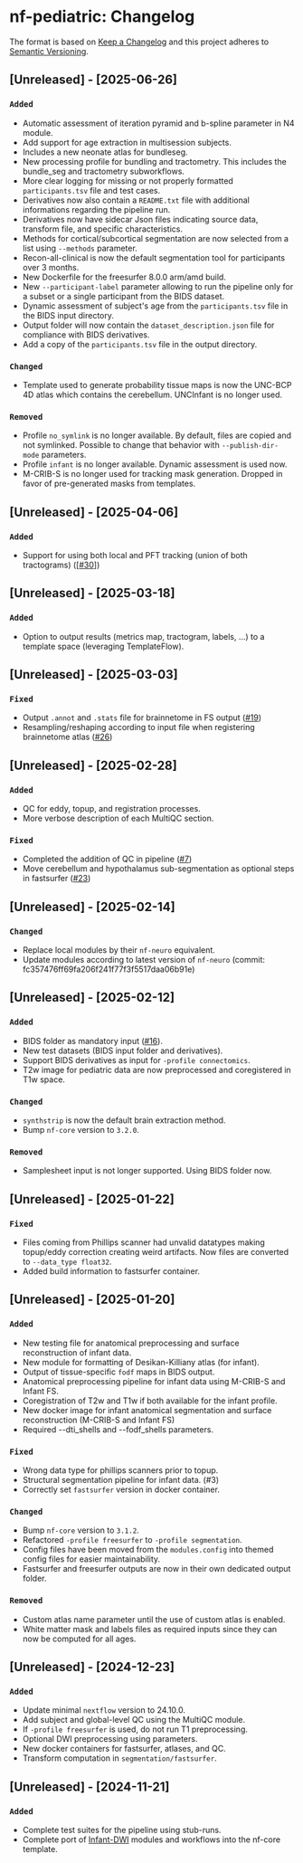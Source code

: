 # nf-pediatric: Changelog

The format is based on [Keep a Changelog](https://keepachangelog.com/en/1.0.0/)
and this project adheres to [Semantic Versioning](https://semver.org/spec/v2.0.0.html).

## [Unreleased] - [2025-06-26]

### `Added`

- Automatic assessment of iteration pyramid and b-spline parameter in N4 module.
- Add support for age extraction in multisession subjects.
- Includes a new neonate atlas for bundleseg.
- New processing profile for bundling and tractometry. This includes the bundle_seg and tractometry subworkflows.
- More clear logging for missing or not properly formatted `participants.tsv` file and test cases.
- Derivatives now also contain a `README.txt` file with additional informations regarding the pipeline run.
- Derivatives now have sidecar Json files indicating source data, transform file, and specific characteristics.
- Methods for cortical/subcortical segmentation are now selected from a list using `--methods` parameter.
- Recon-all-clinical is now the default segmentation tool for participants over 3 months.
- New Dockerfile for the freesurfer 8.0.0 arm/amd build.
- New `--participant-label` parameter allowing to run the pipeline only for a subset or a single participant from the BIDS dataset.
- Dynamic assessment of subject's age from the `participants.tsv` file in the BIDS input directory.
- Output folder will now contain the `dataset_description.json` file for compliance with BIDS derivatives.
- Add a copy of the `participants.tsv` file in the output directory.

### `Changed`

- Template used to generate probability tissue maps is now the UNC-BCP 4D atlas which contains the cerebellum. UNCInfant is no longer used.

### `Removed`

- Profile `no_symlink` is no longer available. By default, files are copied and not symlinked. Possible to change that behavior with `--publish-dir-mode` parameters.
- Profile `infant` is no longer available. Dynamic assessment is used now.
- M-CRIB-S is no longer used for tracking mask generation. Dropped in favor of pre-generated masks from templates.

## [Unreleased] - [2025-04-06]

### `Added`

- Support for using both local and PFT tracking (union of both tractograms) ([[#30](https://github.com/scilus/nf-pediatric/issues/30)])

## [Unreleased] - [2025-03-18]

### `Added`

- Option to output results (metrics map, tractogram, labels, ...) to a template space (leveraging TemplateFlow).

## [Unreleased] - [2025-03-03]

### `Fixed`

- Output `.annot` and `.stats` file for brainnetome in FS output ([#19](https://github.com/scilus/nf-pediatric/issues/19))
- Resampling/reshaping according to input file when registering brainnetome atlas ([#26](https://github.com/scilus/nf-pediatric/issues/26))

## [Unreleased] - [2025-02-28]

### `Added`

- QC for eddy, topup, and registration processes.
- More verbose description of each MultiQC section.

### `Fixed`

- Completed the addition of QC in pipeline ([#7](https://github.com/scilus/nf-pediatric/issues/7))
- Move cerebellum and hypothalamus sub-segmentation as optional steps in fastsurfer ([#23](https://github.com/scilus/nf-pediatric/issues/23))

## [Unreleased] - [2025-02-14]

### `Changed`

- Replace local modules by their `nf-neuro` equivalent.
- Update modules according to latest version of `nf-neuro` (commit: fc357476ff69fa206f241f77f3f5517daa06b91e)

## [Unreleased] - [2025-02-12]

### `Added`

- BIDS folder as mandatory input ([#16](https://github.com/scilus/nf-pediatric/issues/16)).
- New test datasets (BIDS input folder and derivatives).
- Support BIDS derivatives as input for `-profile connectomics`.
- T2w image for pediatric data are now preprocessed and coregistered in T1w space.

### `Changed`

- `synthstrip` is now the default brain extraction method.
- Bump `nf-core` version to `3.2.0`.

### `Removed`

- Samplesheet input is not longer supported. Using BIDS folder now.

## [Unreleased] - [2025-01-22]

### `Fixed`

- Files coming from Phillips scanner had unvalid datatypes making topup/eddy correction creating weird artifacts. Now files are converted to `--data_type float32`.
- Added build information to fastsurfer container.

## [Unreleased] - [2025-01-20]

### `Added`

- New testing file for anatomical preprocessing and surface reconstruction of infant data.
- New module for formatting of Desikan-Killiany atlas (for infant).
- Output of tissue-specific `fodf` maps in BIDS output.
- Anatomical preprocessing pipeline for infant data using M-CRIB-S and Infant FS.
- Coregistration of T2w and T1w if both available for the infant profile.
- New docker image for infant anatomical segmentation and surface reconstruction (M-CRIB-S and Infant FS)
- Required --dti_shells and --fodf_shells parameters.

### `Fixed`

- Wrong data type for phillips scanners prior to topup.
- Structural segmentation pipeline for infant data. (#3)
- Correctly set `fastsurfer` version in docker container.

### `Changed`

- Bump `nf-core` version to `3.1.2`.
- Refactored `-profile freesurfer` to `-profile segmentation`.
- Config files have been moved from the `modules.config` into themed config files for easier maintainability.
- Fastsurfer and freesurfer outputs are now in their own dedicated output folder.

### `Removed`

- Custom atlas name parameter until the use of custom atlas is enabled.
- White matter mask and labels files as required inputs since they can now be computed for all ages.

## [Unreleased] - [2024-12-23]

### `Added`

- Update minimal `nextflow` version to 24.10.0.
- Add subject and global-level QC using the MultiQC module.
- If `-profile freesurfer` is used, do not run T1 preprocessing.
- Optional DWI preprocessing using parameters.
- New docker containers for fastsurfer, atlases, and QC.
- Transform computation in `segmentation/fastsurfer`.

## [Unreleased] - [2024-11-21]

### `Added`

- Complete test suites for the pipeline using stub-runs.
- Complete port of [Infant-DWI](https://github.com/scilus/Infant-DWI/) modules and workflows into the nf-core template.
